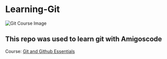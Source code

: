 # Learning-Git

![Git Course Image](https://user-images.githubusercontent.com/87467483/128649882-7fc425db-e5ae-4097-800d-2b3c801c07c4.png)

## This repo was used to learn git with Amigoscode

Course: [Git and Github Essentials](https://amigoscode.com/courses/git-github)
